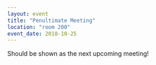 ```yaml
---
layout: event
title: "Penultimate Meeting"
location: "room 200"
event_date: 2018-10-25
---
```


Should be shown as the next upcoming meeting!